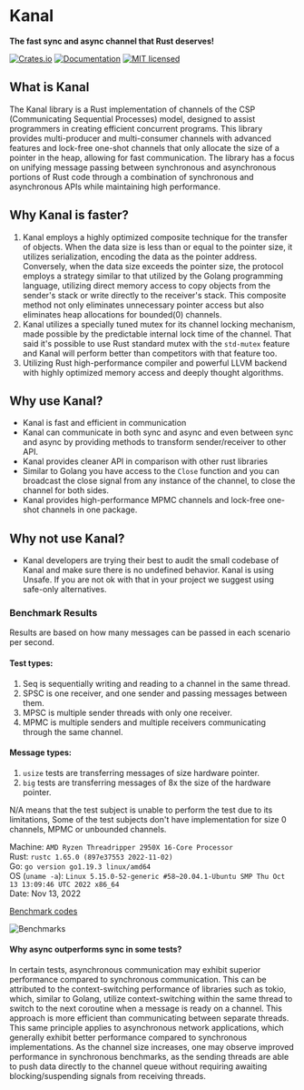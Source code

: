 # Kanal
**The fast sync and async channel that Rust deserves!**

[![Crates.io][crates-badge]][crates-url]
[![Documentation][doc-badge]][doc-url]
[![MIT licensed][mit-badge]][mit-url]

[crates-badge]: https://img.shields.io/crates/v/kanal.svg
[crates-url]: https://crates.io/crates/kanal
[mit-badge]: https://img.shields.io/badge/license-MIT-blue.svg
[mit-url]: https://github.com/fereidani/kanal/blob/master/LICENSE
[doc-badge]: https://docs.rs/kanal/badge.svg
[doc-url]: https://docs.rs/kanal

## What is Kanal
The Kanal library is a Rust implementation of channels of the CSP (Communicating Sequential Processes) model, designed to assist programmers in creating efficient concurrent programs. This library provides multi-producer and multi-consumer channels with advanced features and lock-free one-shot channels that only allocate the size of a pointer in the heap, allowing for fast communication. The library has a focus on unifying message passing between synchronous and asynchronous portions of Rust code through a combination of synchronous and asynchronous APIs while maintaining high performance.


## Why Kanal is faster?
1. Kanal employs a highly optimized composite technique for the transfer of objects. When the data size is less than or equal to the pointer size, it utilizes serialization, encoding the data as the pointer address. Conversely, when the data size exceeds the pointer size, the protocol employs a strategy similar to that utilized by the Golang programming language, utilizing direct memory access to copy objects from the sender's stack or write directly to the receiver's stack. This composite method not only eliminates unnecessary pointer access but also eliminates heap allocations for bounded(0) channels.
2. Kanal utilizes a specially tuned mutex for its channel locking mechanism, made possible by the predictable internal lock time of the channel. That said it's possible to use Rust standard mutex with the `std-mutex` feature and Kanal will perform better than competitors with that feature too.
3. Utilizing Rust high-performance compiler and powerful LLVM backend with highly optimized memory access and deeply thought algorithms.

## Why use Kanal?

* Kanal is fast and efficient in communication
* Kanal can communicate in both sync and async and even between sync and async by providing methods to transform sender/receiver to other API.
* Kanal provides cleaner API in comparison with other rust libraries
* Similar to Golang you have access to the `Close` function and you can broadcast the close signal from any instance of the channel, to close the channel for both sides.
* Kanal provides high-performance MPMC channels and lock-free one-shot channels in one package.

## Why not use Kanal?

* Kanal developers are trying their best to audit the small codebase of Kanal and make sure there is no undefined behavior. Kanal is using Unsafe. If you are not ok with that in your project we suggest using safe-only alternatives.


### Benchmark Results
Results are based on how many messages can be passed in each scenario per second.

#### Test types:
1. Seq is sequentially writing and reading to a channel in the same thread.
2. SPSC is one receiver, and one sender and passing messages between them.
3. MPSC is multiple sender threads with only one receiver.
4. MPMC is multiple senders and multiple receivers communicating through the same channel.

#### Message types:
1. `usize` tests are transferring messages of size hardware pointer.
2. `big` tests are transferring messages of 8x the size of the hardware pointer.

N/A means that the test subject is unable to perform the test due to its limitations, Some of the test subjects don't have implementation for size 0 channels, MPMC or unbounded channels.

Machine: `AMD Ryzen Threadripper 2950X 16-Core Processor`<br />
Rust: `rustc 1.65.0 (897e37553 2022-11-02)`<br />
Go: `go version go1.19.3 linux/amd64`<br />
OS (`uname -a`): `Linux 5.15.0-52-generic #58~20.04.1-Ubuntu SMP Thu Oct 13 13:09:46 UTC 2022 x86_64`<br />
Date: Nov 13, 2022

[Benchmark codes](https://github.com/fereidani/rust-channel-benchmarks)

![Benchmarks](https://i.imgur.com/i10Ayjw.png)

#### Why async outperforms sync in some tests?
In certain tests, asynchronous communication may exhibit superior performance compared to synchronous communication. This can be attributed to the context-switching performance of libraries such as tokio, which, similar to Golang, utilize context-switching within the same thread to switch to the next coroutine when a message is ready on a channel. This approach is more efficient than communicating between separate threads. This same principle applies to asynchronous network applications, which generally exhibit better performance compared to synchronous implementations. As the channel size increases, one may observe improved performance in synchronous benchmarks, as the sending threads are able to push data directly to the channel queue without requiring awaiting blocking/suspending signals from receiving threads.